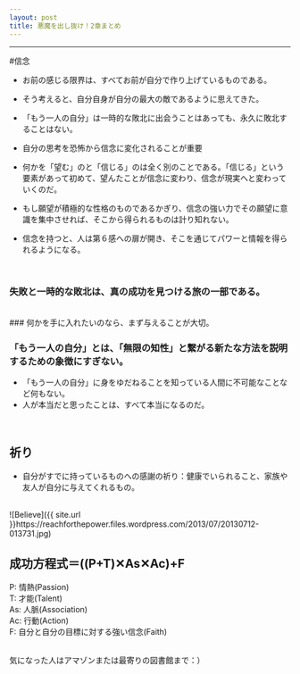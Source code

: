 ```yaml
---
layout: post
title: 悪魔を出し抜け！2章まとめ
---
```

____

#信念
* お前の感じる限界は、すべてお前が自分で作り上げているものである。
* そう考えると、自分自身が自分の最大の敵であるように思えてきた。

* 「もう一人の自分」は一時的な敗北に出会うことはあっても、永久に敗北することはない。


*	自分の思考を恐怖から信念に変化されることが重要

*	何かを「望む」のと「信じる」のは全く別のことである。「信じる」という要素があって初めて、望んたことが信念に変わり、信念が現実へと変わっていくのだ。

*	もし願望が積極的な性格のものであるかぎり、信念の強い力でその願望に意識を集中させれば、そこから得られるものは計り知れない。

* 信念を持つと、人は第６感への扉が開き、そこを通じてパワーと情報を得られるようになる。

<br/>

### 失敗と一時的な敗北は、真の成功を見つける旅の一部である。
<br/>
### 何かを手に入れたいのなら、まず与えることが大切。
<br/>

### 「もう一人の自分」とは、「無限の知性」と繋がる新たな方法を説明するための象徴にすぎない。
* 「もう一人の自分」に身をゆだねることを知っている人間に不可能なことなど何もない。
* 人が本当だと思ったことは、すべて本当になるのだ。
<br/>

## 祈り
* 自分がすでに持っているものへの感謝の祈り：健康でいられること、家族や友人が自分に与えてくれるもの。
<br/>
![Believe]({{ site.url }}https://reachforthepower.files.wordpress.com/2013/07/20130712-013731.jpg)

<br/>

## 成功方程式＝((P+T)✕As✕Ac)+F

P: 情熱(Passion)<br/>
T: 才能(Talent)<br/>
As: 人脈(Association)<br/>
Ac: 行動(Action)<br/>
F: 自分と自分の目標に対する強い信念(Faith)<br/>

<br/>
気になった人はアマゾンまたは最寄りの図書館まで：）
